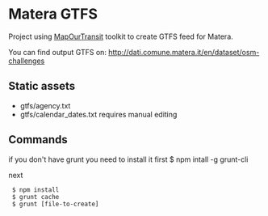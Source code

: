 # Matera GTFS

Project using [MapOurTransit](https://github.com/mapourtransit) toolkit
to create GTFS feed for Matera.

You can find output GTFS on:
http://dati.comune.matera.it/en/dataset/osm-challenges

## Static assets

* gtfs/agency.txt
* gtfs/calendar_dates.txt requires manual editing

## Commands

if you don't have grunt you need to install it first
     $ npm intall -g grunt-cli

next

     $ npm install
     $ grunt cache
     $ grunt [file-to-create]
